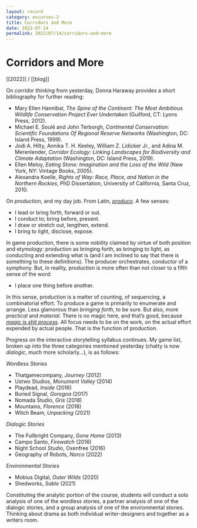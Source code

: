 ```yaml
---
layout: record
category: excurses-3
title: Corridors and More
date: 2022-07-14
permalink: 2022/07/14/corridors-and-more
---
```


# Corridors and More

[[2022]] / [[blog]]

On *corridor thinking* from yesterday, Donna Haraway provides a short bibliography for further reading:

* Mary Ellen Hannibal, *The Spine of the Continent: The Most Ambitious Wildlife Conservation Project Ever Undertaken* (Guilford, CT: Lyons Press, 2012).
* Michael E. Soulé and John Terborgh, *Continental Conservation: Scientific Foundations Of Regional Reserve Networks* (Washington, DC: Island Press, 1999).
* Jodi A. Hilty, Annika T. H. Keeley, William Z. Lidicker Jr., and Adina M. Merenlender, *Corridor Ecology: Linking Landscapes for Biodiversity and Climate Adaptation* (Washington, DC: Island Press, 2019).
* Ellen Meloy, *Eating Stone: Imagination and the Loss of the Wild* (New York, NY: Vintage Books, 2005).
* Alexandra Koelle, *Rights of Way: Race, Place, and Nation in the Northern Rockies*, PhD Dissertation, University of California, Santa Cruz, 2010.

On *production*, and my day job. From Latin, [*produco*](https://en.wiktionary.org/wiki/produco#Latin). A few senses:

* I lead or bring forth, forward or out.
* I conduct to; bring before, present.
* I draw or stretch out, lengthen, extend.
* I bring to light, disclose, expose.

In game production, there is some nobility claimed by virtue of both position and etymology: production as bringing forth, as bringing to light, as conducting and extending what is (and I am inclined to say that there *is* something to these definitions). The producer orchestrates, conductor of a symphony. But, in reality, production is more often than not closer to a fifth sense of the word:

* I place one thing before another.

In this sense, production is a matter of counting, of sequencing, a combinatorial effort. To produce a game is primarily to enumerate and arrange. Less glamorous than *bringing forth*, to be sure. But also, more *practical* and *material*. There is no magic here, and that’s good, because [*magic is shit process*](https://kotaku.com/bioware-magic-is-bullshit-says-former-dragon-age-pro-1848385237). All focus needs to be on the work, on the actual effort expended by actual people. That is the function of production.

Progress on the interactive storytelling syllabus continues. My game list, broken up into the three categories mentioned yesterday (chatty is now *dialogic*, much more scholarly...), is as follows:

*Wordless Stories*

* Thatgamecompany, *Journey* (2012)
* Ustwo Studios, *Monument Valley* (2014)
* Playdead, *Inside* (2016)
* Buried Signal, *Gorogoa* (2017)
* Nomada Studio, *Gris* (2018)
* Mountains, *Florence* (2018)
* Witch Beam, *Unpacking* (2021)

*Dialogic Stories*

* The Fullbright Company, *Gone Home* (2013)
* Campo Santo, *Firewatch* (2016)
* Night School *Studio*, Oxenfree (2016)
* Geography of Robots, *Norco* (2022)

*Environmental Stories*

* Mobius Digital, *Outer Wilds* (2020)
* Shedworks, *Sable* (2021)

Constituting the analytic portion of the course, students will conduct a solo analysis of one of the wordless stories, a partner analysis of one of the dialogic stories, and a group analysis of one of the environmental stories. Thinking about drama as both individual writer-designers and together as a writers room.
